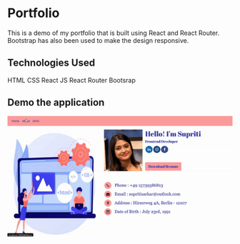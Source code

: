 # Portfolio

This is a demo of my portfolio that is built using React and React Router. Bootstrap has also been used to make the design responsive.

## Technologies Used
HTML
CSS
React JS
React Router
Bootsrap

## Demo the application
![Alt text](https://github.com/supriti23/portfolio/blob/main/src/files/Demo.gif "Demo")

